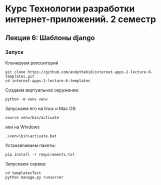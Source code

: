 # Курс **Технологии разработки интернет-приложений**. 2 семестр
## Лекция 6: Шаблоны django

### Запуск

Клонируем репозиторий
```
git clone https://github.com/andythekid/internet-apps-2-lecture-6-templates.git
cd internet-apps-2-lecture-6-templates
```

Создаем виртуальное окружение:
```
python -m venv venv
```
Запускаем его на linux и Mac OS:
```
source venv/bin/activate
```
или на Windows
```
.\venv\bin\activate.bat
```
Устанавливаем пакеты:
```
pip install -r requirements.txt
```
Запускаем сервер:
```
cd templatesTest
python manage.py runserver

```
